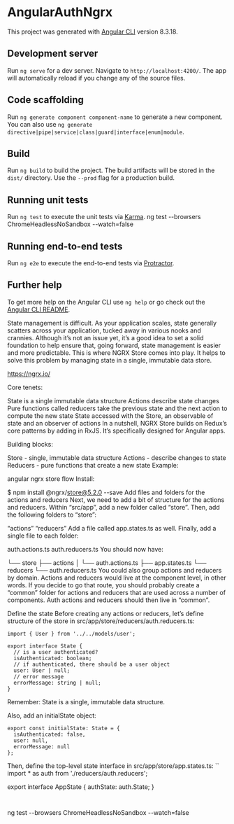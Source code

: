 # AngularAuthNgrx

This project was generated with [Angular CLI](https://github.com/angular/angular-cli) version 8.3.18.

## Development server

Run `ng serve` for a dev server. Navigate to `http://localhost:4200/`. The app will automatically reload if you change any of the source files.

## Code scaffolding

Run `ng generate component component-name` to generate a new component. You can also use `ng generate directive|pipe|service|class|guard|interface|enum|module`.

## Build

Run `ng build` to build the project. The build artifacts will be stored in the `dist/` directory. Use the `--prod` flag for a production build.

## Running unit tests

Run `ng test` to execute the unit tests via [Karma](https://karma-runner.github.io).
ng test --browsers ChromeHeadlessNoSandbox --watch=false

## Running end-to-end tests

Run `ng e2e` to execute the end-to-end tests via [Protractor](http://www.protractortest.org/).

## Further help

To get more help on the Angular CLI use `ng help` or go check out the [Angular CLI README](https://github.com/angular/angular-cli/blob/master/README.md).

State management is difficult. As your application scales, state generally scatters across your application, tucked away in various nooks and crannies. Although it’s not an issue yet, it’s a good idea to set a solid foundation to help ensure that, going forward, state management is easier and more predictable. This is where NGRX Store comes into play. It helps to solve this problem by managing state in a single, immutable data store.

https://ngrx.io/

Core tenets:

State is a single immutable data structure
Actions describe state changes
Pure functions called reducers take the previous state and the next action to compute the new state
State accessed with the Store, an observable of state and an observer of actions
In a nutshell, NGRX Store builds on Redux’s core patterns by adding in RxJS. It’s specifically designed for Angular apps.

Building blocks:

Store - single, immutable data structure
Actions - describe changes to state
Reducers - pure functions that create a new state
Example:

angular ngrx store flow
Install:

$ npm install @ngrx/store@5.2.0 --save
Add files and folders for the actions and reducers
Next, we need to add a bit of structure for the actions and reducers. Within “src/app”, add a new folder called “store”. Then, add the following folders to “store”:

“actions”
“reducers”
Add a file called app.states.ts as well. Finally, add a single file to each folder:

auth.actions.ts
auth.reducers.ts
You should now have:

└── store
    ├── actions
    │   └── auth.actions.ts
    ├── app.states.ts
    └── reducers
        └── auth.reducers.ts
You could also group actions and reducers by domain. Actions and reducers would live at the component level, in other words. If you decide to go that route, you should probably create a “common” folder for actions and reducers that are used across a number of components. Auth actions and reducers should then live in “common”.

Define the state
Before creating any actions or reducers, let’s define structure of the store in src/app/store/reducers/auth.reducers.ts:
```
import { User } from '../../models/user';

export interface State {
  // is a user authenticated?
  isAuthenticated: boolean;
  // if authenticated, there should be a user object
  user: User | null;
  // error message
  errorMessage: string | null;
}

```
Remember: State is a single, immutable data structure.

Also, add an initialState object:

```
export const initialState: State = {
  isAuthenticated: false,
  user: null,
  errorMessage: null
};
```

Then, define the top-level state interface in src/app/store/app.states.ts:
``
import * as auth from './reducers/auth.reducers';


export interface AppState {
  authState: auth.State;
}
```


```
ng test --browsers ChromeHeadlessNoSandbox --watch=false
```
